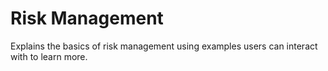 # Risk Management
Explains the basics of risk management using examples users can interact with to learn more.




